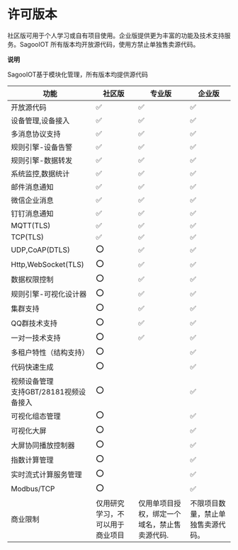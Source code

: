 # 许可版本

社区版可用于个人学习或自有项目使用。企业版提供更为丰富的功能及技术支持服务。SagooIOT 所有版本均开放源代码，使用方禁止单独售卖源代码。

**说明**

SagooIOT基于模块化管理，所有版本均提供源代码


| 功能                         | 社区版                     | 专业版                          | 企业版                   |
|----------------------------|-------------------------|------------------------------|-----------------------|
| 开放源代码                      | ✅                       | ✅                                				 | ✅                     |
| 设备管理,设备接入                  | ✅                       | ✅                                				 | ✅                     |
| 多消息协议支持                    | ✅                       | ✅                                				 | ✅                     |
| 规则引擎-设备告警                  | ✅                       | ✅                                				 | ✅                     |
| 规则引擎-数据转发                  | ✅                       | ✅                               				 | ✅                     |
| 系统监控,数据统计                  | ✅                       | ✅                               				 | ✅                     |
| 邮件消息通知                     | ✅                       | ✅                                				 | ✅                     |
| 微信企业消息                     | ✅                       | ✅                                				 | ✅                     |
| 钉钉消息通知                     | ✅                       | ✅                               				 | ✅                     |
| MQTT(TLS)                  | ✅                       | ✅                                				 | ✅                     |
| TCP(TLS)                   | ✅                       | ✅                               				 | ✅                     |
| UDP,CoAP(DTLS)             | ⭕                       | ✅                                				 | ✅                     |
| Http,WebSocket(TLS)        | ⭕                       | ✅                                				 | ✅                     |
| 数据权限控制                     | ⭕                       | ✅                                				 | ✅                     |
| 规则引擎-可视化设计器                | ⭕                       | ✅                          		 | ✅                     |
| 集群支持                       | ⭕                       | ✅							                     | ✅		                   |
| QQ群技术支持                    | ⭕                       | ✅                                  				 | ✅                     |
| 一对一技术支持                    | ⭕                       | ✅                                 				 | ✅                     |
| 多租户特性（结构支持）                | ⭕                       |                                 				 | ✅                     |
| 代码快速生成                     | ⭕                       |                              		 			 | ✅                     |
| 视频设备管理<br/>支持GBT/28181视频设备接入 | ⭕                       | 		                           | ✅               	     |
| 可视化组态管理                    | ⭕                       | 				                         | ✅                     |
| 可视化大屏                      | ⭕                       | 			                          | ✅                     |
| 大屏协同播放控制器                  | ⭕                       | 			                          | ✅             		      |
| 指数计算管理                     | ⭕                       | 				                         | ✅                     |
| 实时流式计算服务管理                 | ⭕                       | 				                         | ✅         			         |
| Modbus/TCP                 | ⭕                       | 					                        | ✅                   	 |
| 商业限制                       | 仅用研究学习，不可以用于商业项目 | 仅用单项目授权，绑定一个域名，禁止售卖源代码.          			 |不限项目数量，禁止单独售卖源代码。        |



